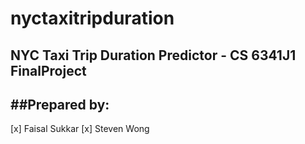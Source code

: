 # nyctaxitripduration
NYC Taxi Trip Duration Predictor - CS 6341J1 FinalProject
---
##Prepared by:
---
[x] Faisal Sukkar
[x] Steven Wong
